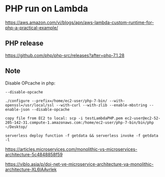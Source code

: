 # PHP run on Lambda

https://aws.amazon.com/vi/blogs/apn/aws-lambda-custom-runtime-for-php-a-practical-example/

## PHP release
https://github.com/php/php-src/releases?after=php-7.1.28

## Note
Disable OPcache in php: 
```
--disable-opcache
```

```
./configure --prefix=/home/ec2-user/php-7-bin/ --with-openssl=/usr/local/ssl --with-curl --with-zlib --enable-mbstring --enable-json --disable-opcache

copy file from EC2 to local: scp -i testLambdaPHP.pem ec2-user@ec2-52-205-142-31.compute-1.amazonaws.com:/home/ec2-user/php-7-bin/bin/php ~/Desktop/

serverless deploy function -f getdata && serverless invoke -f getdata -l
```

https://articles.microservices.com/monolithic-vs-microservices-architecture-5c4848858f59

https://viblo.asia/p/doi-net-ve-microservice-architecture-va-monolithic-architecture-XL6lAAvrlek

